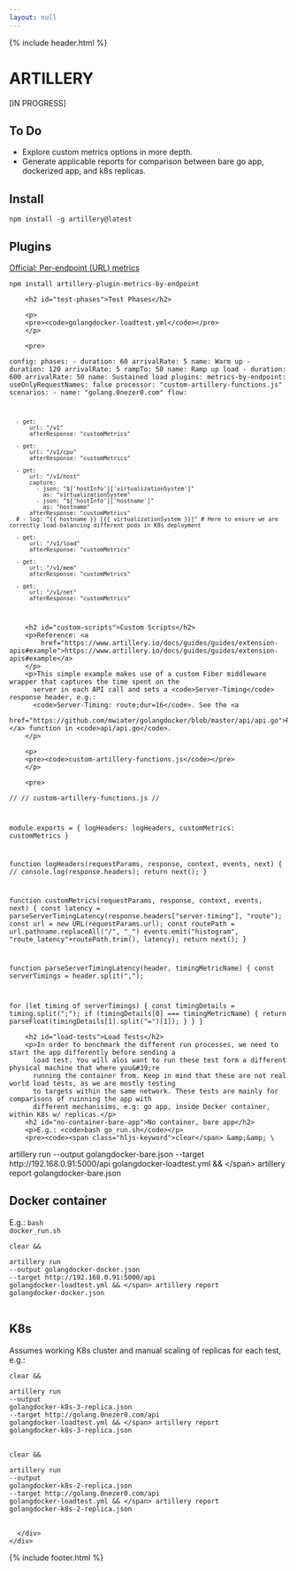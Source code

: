 ```yaml
---
layout: null
---
```

{% include header.html %}

  <div class="container">
    <div class="row">
      <div class="col">
        <h1 id="artillery">ARTILLERY</h1>
        <p>[IN PROGRESS]</p>
        <h2 id="to-do">To Do</h2>
        <ul>
          <li>Explore custom metrics options in more depth.</li>
          <li>Generate applicable reports for comparison between bare go app, dockerized app, and k8s replicas.
          </li>
        </ul>
        <h2 id="install">Install</h2>
        <p><code>npm install -g artillery@latest</code> <i class="fa-duotone fa-copy fa-fw code-copy-button"></i> </p>
        <h2 id="plugins">Plugins</h2>
        <p><a
            href="https://www.artillery.io/docs/guides/plugins/plugin-metrics-by-endpoint#useonlyrequestnames">Official:
            Per-endpoint (URL) metrics</a></p>
        <p><code>npm install artillery-plugin-metrics-by-endpoint</code> <i class="fa-duotone fa-copy fa-fw code-copy-button"></i> </p>

        <h2 id="test-phases">Test Phases</h2>

        <p>
        <pre><code>golangdocker-loadtest.yml</code></pre>
        </p>

        <pre>
<code>config:
    phases:
      - duration: 60
        arrivalRate: 5
        name: Warm up
      - duration: 120
        arrivalRate: 5
        rampTo: 50
        name: Ramp up load
      - duration: 600
        arrivalRate: 50
        name: Sustained load
    plugins:
      metrics-by-endpoint:
        useOnlyRequestNames: false
    processor: "custom-artillery-functions.js"
  scenarios:
    - name: "golang.0nezer0.com"
      flow:
  
      - get:
          url: "/v1"
          afterResponse: "customMetrics"
  
      - get:
          url: "/v1/cpu"
          afterResponse: "customMetrics"
  
      - get:
          url: "/v1/host"
          capture:
            - json: "$['hostInfo']['virtualizationSystem']"
              as: "virtualizationSystem"
            - json: "$['hostInfo']['hostname']"
              as: "hostname"
          afterResponse: "customMetrics"
      # - log: "{{ hostname }} [{{ virtualizationSystem }}]" # Here to ensure we are correctly load-balancing different pods in K8s deployment
  
      - get:
          url: "/v1/load"
          afterResponse: "customMetrics"
  
      - get:
          url: "/v1/mem"
          afterResponse: "customMetrics"
  
      - get:
          url: "/v1/net"
          afterResponse: "customMetrics"
</code>
</pre>


        <h2 id="custom-scripts">Custom Scripts</h2>
        <p>Reference: <a
            href="https://www.artillery.io/docs/guides/guides/extension-apis#example">https://www.artillery.io/docs/guides/guides/extension-apis#example</a>
        </p>
        <p>This simple example makes use of a custom Fiber middleware wrapper that captures the time spent on the
          server in each API call and sets a <code>Server-Timing</code> response header, e.g.:
          <code>Server-Timing: route;dur=16</code>. See the <a
            href="https://github.com/mwiater/golangdocker/blob/master/api/api.go">RouteTimerHandler()</a> function in <code>api/api.go</code>.
        </p>

        <p>
        <pre><code>custom-artillery-functions.js</code></pre>
        </p>

        <pre>
<code>//
// custom-artillery-functions.js
//

module.exports = {
  logHeaders: logHeaders,
  customMetrics: customMetrics
}

function logHeaders(requestParams, response, context, events, next) {
  // console.log(response.headers);
  return next();
}

function customMetrics(requestParams, response, context, events, next) {
  const latency = parseServerTimingLatency(response.headers["server-timing"], "route");
  const url = new URL(requestParams.url);
  const routePath = url.pathname.replaceAll("/", "_")
  events.emit("histogram", "route_latency"+routePath.trim(), latency);
  return next();
}

function parseServerTimingLatency(header, timingMetricName) {
  const serverTimings = header.split(",");

  for (let timing of serverTimings) {
    const timingDetails = timing.split(";");
    if (timingDetails[0] === timingMetricName) {
      return parseFloat(timingDetails[1].split("=")[1]);
    }
  }
}
</code>
</pre>

        <h2 id="load-tests">Load Tests</h2>
        <p>In order to benchmark the different run processes, we need to start the app differently before sending a
          load test. You will alos want to run these test form a different physical machine that where you&#39;re
          running the container from. Keep in mind that these are not real world load tests, as we are mostly testing
          to targets within the same network. These tests are mainly for comparisons of ruinning the app with
          different mechanisims, e.g: go app, inside Docker container, within K8s w/ replicas.</p>
        <h2 id="no-container-bare-app">No container, bare app</h2>
        <p>E.g.: <code>bash go_run.sh</code></p>
        <pre><code><span class="hljs-keyword">clear</span> &amp;&amp; \
artillery <span class="hljs-keyword">run</span> --<span class="hljs-keyword">output</span> golangdocker-bare.json --target http:<span class="hljs-comment">//192.168.0.91:5000/api golangdocker-loadtest.yml &amp;&amp; \</span>
    artillery report golangdocker-bare.json
</code> <i class="fa-duotone fa-copy fa-fw code-copy-button"></i> </pre>
        <h2 id="docker-container">Docker container</h2>
        <p>E.g.: <code>bash docker_run.sh</code></p>
        <pre><code><span class="hljs-keyword">clear</span> &amp;&amp; \
artillery <span class="hljs-keyword">run</span> --<span class="hljs-keyword">output</span> golangdocker-docker.json --target http:<span class="hljs-comment">//192.168.0.91:5000/api golangdocker-loadtest.yml &amp;&amp; \</span>
    artillery report golangdocker-docker.json</code> <i class="fa-duotone fa-copy fa-fw code-copy-button"></i> </pre>
        <h2 id="k8s">K8s</h2>
        <p>Assumes working K8s cluster and manual scaling of replicas for each test, e.g.:</p>
        <pre><code><span class="hljs-keyword">clear</span> &amp;&amp; \
artillery <span class="hljs-keyword">run</span> --<span class="hljs-keyword">output</span> golangdocker-k8s<span class="hljs-number">-3</span>-replica.json --target http:<span class="hljs-comment">//golang.0nezer0.com/api golangdocker-loadtest.yml &amp;&amp; \</span>
    artillery report golangdocker-k8s<span class="hljs-number">-3</span>-replica.json
</code> <i class="fa-duotone fa-copy fa-fw code-copy-button"></i> </pre>
        <pre><code><span class="hljs-keyword">clear</span> &amp;&amp; \
artillery <span class="hljs-keyword">run</span> --<span class="hljs-keyword">output</span> golangdocker-k8s<span class="hljs-number">-2</span>-replica.json --target http:<span class="hljs-comment">//golang.0nezer0.com/api golangdocker-loadtest.yml &amp;&amp; \</span>
    artillery report golangdocker-k8s<span class="hljs-number">-2</span>-replica.json
</code> <i class="fa-duotone fa-copy fa-fw code-copy-button"></i> </pre>

      </div>
    </div>
  </div>

{% include footer.html %}